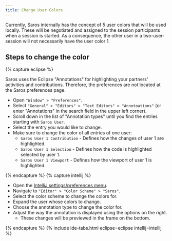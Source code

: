 ```yaml
---
title: Change User Colors
---
```


Currently, Saros internally has the concept of 5 user colors that will be used locally.
These will be negotiated and assigned to the session participants when a session is started.
As a consequence, the other user in a two-user-session will not necessarily have the user color 1.

## Steps to change the color
{% capture eclipse %}

Saros uses the Eclipse "Annotations" for highlighting your partners' activities and
contributions. Therefore, the preferences are not located at the Saros preferences page.

* Open `"Window" > "Preferences"`.
* Select `"General" > "Editors" > "Text Editors" > "Annotoations"`
(or enter "Annotations" in the search field in the upper left corner).
* Scroll down in the list of "Annotation types" until you find the entries starting with `Saros User`.
* Select the entry you would like to change.
* Make sure to change the color of all entries of one user:
  * `Saros User 1 Contribution` - Defines how the changes of user 1 are highlighted.
  * `Saros User 1 Selection` - Defines how the code is highlighted selected by user 1.
  * `Saros User 1 Viewport` - Defines how the viewport of user 1 is highlighted.

{% endcapture %}
{% capture intellij %}

* Open the [IntelliJ settings/preferences menu](https://www.jetbrains.com/help/idea/settings-preferences-dialog.html).
* Navigate to `"Editor" > "Color Scheme" > "Saros"`.
* Select the color scheme to change the colors for.
* Expand the user whose colors to change.
* Choose the annotation type to change the color for.
* Adjust the way the annotation is displayed using the options on the right.
  * These changes will be previewed in the frame on the bottom.

{% endcapture %}
{% include ide-tabs.html eclipse=eclipse intellij=intellij %}